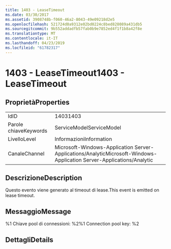 ```yaml
---
title: 1403 - LeaseTimeout
ms.date: 03/30/2017
ms.assetid: 3908748b-f060-46a2-8043-49e09218d2e5
ms.openlocfilehash: 521724d0a9312e02bd0224c8bed828089a431db5
ms.sourcegitcommit: 9b552addadfb57fab0b9e7852ed4f1f1b8a42f8e
ms.translationtype: MT
ms.contentlocale: it-IT
ms.lasthandoff: 04/23/2019
ms.locfileid: "61782317"
---
```

# <a name="1403---leasetimeout"></a><span data-ttu-id="b6feb-102">1403 - LeaseTimeout</span><span class="sxs-lookup"><span data-stu-id="b6feb-102">1403 - LeaseTimeout</span></span>
## <a name="properties"></a><span data-ttu-id="b6feb-103">Proprietà</span><span class="sxs-lookup"><span data-stu-id="b6feb-103">Properties</span></span>  
  
|||  
|-|-|  
|<span data-ttu-id="b6feb-104">Id</span><span class="sxs-lookup"><span data-stu-id="b6feb-104">ID</span></span>|<span data-ttu-id="b6feb-105">1403</span><span class="sxs-lookup"><span data-stu-id="b6feb-105">1403</span></span>|  
|<span data-ttu-id="b6feb-106">Parole chiave</span><span class="sxs-lookup"><span data-stu-id="b6feb-106">Keywords</span></span>|<span data-ttu-id="b6feb-107">ServiceModel</span><span class="sxs-lookup"><span data-stu-id="b6feb-107">ServiceModel</span></span>|  
|<span data-ttu-id="b6feb-108">Livello</span><span class="sxs-lookup"><span data-stu-id="b6feb-108">Level</span></span>|<span data-ttu-id="b6feb-109">Informazioni</span><span class="sxs-lookup"><span data-stu-id="b6feb-109">Information</span></span>|  
|<span data-ttu-id="b6feb-110">Canale</span><span class="sxs-lookup"><span data-stu-id="b6feb-110">Channel</span></span>|<span data-ttu-id="b6feb-111">Microsoft-Windows-Application Server-Applications/Analytic</span><span class="sxs-lookup"><span data-stu-id="b6feb-111">Microsoft-Windows-Application Server-Applications/Analytic</span></span>|  
  
## <a name="description"></a><span data-ttu-id="b6feb-112">Descrizione</span><span class="sxs-lookup"><span data-stu-id="b6feb-112">Description</span></span>  
 <span data-ttu-id="b6feb-113">Questo evento viene generato al timeout di lease.</span><span class="sxs-lookup"><span data-stu-id="b6feb-113">This event is emitted on lease timeout.</span></span>  
  
## <a name="message"></a><span data-ttu-id="b6feb-114">Messaggio</span><span class="sxs-lookup"><span data-stu-id="b6feb-114">Message</span></span>  
 <span data-ttu-id="b6feb-115">%1 Chiave pool di connessioni: %2</span><span class="sxs-lookup"><span data-stu-id="b6feb-115">%1 Connection pool key: %2</span></span>  
  
## <a name="details"></a><span data-ttu-id="b6feb-116">Dettagli</span><span class="sxs-lookup"><span data-stu-id="b6feb-116">Details</span></span>
